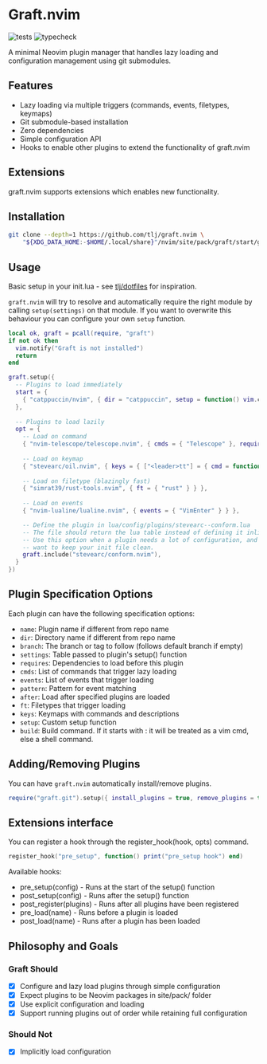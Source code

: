 # Graft.nvim

![tests](https://github.com/tlj/graft.nvim/actions/workflows/tests.yml/badge.svg)
![typecheck](https://github.com/tlj/graft.nvim/actions/workflows/typecheck.yml/badge.svg)

A minimal Neovim plugin manager that handles lazy loading and configuration management using git submodules.

## Features

- Lazy loading via multiple triggers (commands, events, filetypes, keymaps)
- Git submodule-based installation
- Zero dependencies
- Simple configuration API
- Hooks to enable other plugins to extend the functionality of graft.nvim

## Extensions

graft.nvim supports extensions which enables new functionality.

## Installation

```bash
git clone --depth=1 https://github.com/tlj/graft.nvim \
    "${XDG_DATA_HOME:-$HOME/.local/share}"/nvim/site/pack/graft/start/graft.nvim
```

## Usage

Basic setup in your init.lua - see [tlj/dotfiles](https://github.com/tlj/dotfiles/blob/master/nvim/dot-config/nvim/init.lua) for inspiration.

`graft.nvim` will try to resolve and automatically require the right module by calling `setup(settings)` on that module. If you want
to overwrite this behaviour you can configure your own `setup` function.

```lua
local ok, graft = pcall(require, "graft")
if not ok then
  vim.notify("Graft is not installed")
  return
end

graft.setup({
  -- Plugins to load immediately
  start = {
    { "catppuccin/nvim", { dir = "catppuccin", setup = function() vim.cmd("colorscheme catppuccin-mocha") end } },
  },
  
  -- Plugins to load lazily
  opt = {
    -- Load on command
    { "nvim-telescope/telescope.nvim", { cmds = { "Telescope" }, requires = { "plenary.nvim" } } },
    
    -- Load on keymap
    { "stevearc/oil.nvim", { keys = { ["<leader>tt"] = { cmd = function() require("oil").open_float() end, desc = "Open Oil file browser" } } } },
    
    -- Load on filetype (blazingly fast)
    { "simrat39/rust-tools.nvim", { ft = { "rust" } } },
    
    -- Load on events
    { "nvim-lualine/lualine.nvim", { events = { "VimEnter" } } },

    -- Define the plugin in lua/config/plugins/stevearc--conform.lua
    -- The file should return the lua table instead of defining it inline here.
    -- Use this option when a plugin needs a lot of configuration, and you 
    -- want to keep your init file clean.
    graft.include("stevearc/conform.nvim"),
  }
})
```


## Plugin Specification Options

Each plugin can have the following specification options:

- `name`: Plugin name if different from repo name
- `dir`: Directory name if different from repo name
- `branch`: The branch or tag to follow (follows default branch if empty)
- `settings`: Table passed to plugin's setup() function
- `requires`: Dependencies to load before this plugin
- `cmds`: List of commands that trigger lazy loading
- `events`: List of events that trigger loading
- `pattern`: Pattern for event matching
- `after`: Load after specified plugins are loaded
- `ft`: Filetypes that trigger loading
- `keys`: Keymaps with commands and descriptions
- `setup`: Custom setup function
- `build`: Build command. If it starts with : it will be treated as a vim cmd, else a shell command.

## Adding/Removing Plugins

You can have `graft.nvim` automatically install/remove plugins.

```lua
require("graft.git").setup({ install_plugins = true, remove_plugins = true })

```

## Extensions interface

You can register a hook through the register_hook(hook, opts) command.

```lua
register_hook("pre_setup", function() print("pre_setup hook") end)
```

Available hooks:

- pre_setup(config) - Runs at the start of the setup() function
- post_setup(config) - Runs after the setup() function
- post_register(plugins) - Runs after all plugins have been registered
- pre_load(name) - Runs before a plugin is loaded
- post_load(name) - Runs after a plugin has been loaded

## Philosophy and Goals

### Graft Should

- [x] Configure and lazy load plugins through simple configuration
- [x] Expect plugins to be Neovim packages in site/pack/ folder
- [x] Use explicit configuration and loading
- [x] Support running plugins out of order while retaining full configuration

### Should Not

- [x] Implicitly load configuration
